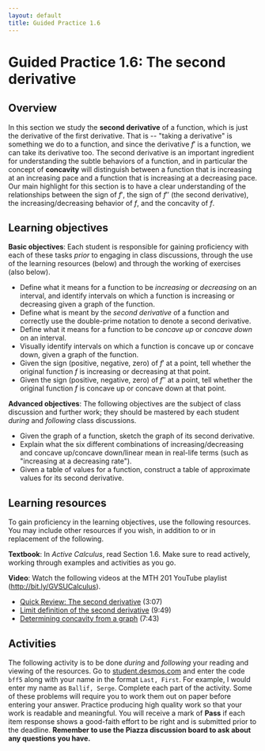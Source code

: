```yaml
---
layout: default
title: Guided Practice 1.6
---
```


# Guided Practice 1.6: The second derivative

## Overview

In this section we study the **second derivative** of a function, which is just the derivative of the first derivative. That is -- "taking a derivative" is something we do to a function, and since the derivative $f'$ is a function, we can take its derivative too. The second derivative is an important ingredient for understanding the subtle behaviors of a function, and in particular the concept of **concavity** will distinguish between a function that is increasing at an increasing pace and a function that is increasing at a decreasing pace. Our main highlight for this section is to have a clear understanding of the relationships between the sign of $f'$, the sign of $f''$ (the second derivative), the increasing/decreasing behavior of $f$, and the concavity of $f$. 

## Learning objectives

__Basic objectives__: Each student is responsible for gaining proficiency with each of these tasks _prior_ to engaging in class discussions, through the use of the learning resources (below) and through the working of exercises (also below). 

- Define what it means for a function to be *increasing* or *decreasing* on an interval, and identify intervals on which a function is increasing or decreasing given a graph of the function. 
- Define what is meant by the *second derivative* of a function and correctly use the double-prime notation to denote a second derivative. 
- Define what it means for a function to be *concave up* or *concave down* on an interval. 
- Visually identify intervals on which a function is concave up or concave down, given a graph of the function. 
- Given the sign (positive, negative, zero) of $f'$ at a point, tell whether the original function $f$ is increasing or decreasing at that point. 
- Given the sign (positive, negative, zero) of $f''$ at a point, tell whether the original function $f$ is concave up or concave down at that point. 

__Advanced objectives__: The following objectives are the subject of class discussion and further work; they should be mastered by each student _during_ and _following_ class discussions. 

- Given the graph of a function, sketch the graph of its second derivative. 
- Explain what the six different combinations of increasing/decreasing and concave up/concave down/linear mean in real-life terms (such as "increasing at a decreasing rate"). 
- Given a table of values for a function, construct a table of approximate values for its second derivative. 

## Learning resources 

To gain proficiency in the learning objectives, use the following resources. You may include other resources if you wish, in addition to or in replacement of the following. 

__Textbook__: In _Active Calculus_, read Section 1.6. Make sure to read actively, working through examples and activities as you go. 

__Video__: Watch the following videos at the MTH 201 YouTube playlist (http://bit.ly/GVSUCalculus). 

- [Quick Review: The second derivative](http://www.youtube.com/watch?v=UtzyPEk2zxA) (3:07)
- [Limit definition of the second derivative](http://www.youtube.com/watch?v=SIp6g-u-rkc) (9:49)
- [Determining concavity from a graph](http://www.youtube.com/watch?v=o1_o4E-LGsA) (7:43)


## Activities

The following activity is to be done _during_ and _following_ your reading and viewing of the resources. Go to [student.desmos.com](https://student.desmos.com/?prepopulateCode=bff5) and enter the code `bff5` along with your name in the format `Last, First`. For example, I would enter my name as `Ballif, Serge`. Complete each part of the activity. Some of these problems will require you to work them out on paper before entering your answer. Practice producing high quality work so that your work is readable and meaningful. You will receive a mark of __Pass__ if each item response shows a good-faith effort to be right and is submitted prior to the deadline. __Remember to use the Piazza discussion board to ask about any questions you have.__
